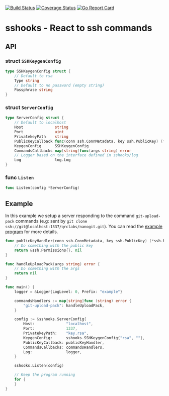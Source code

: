 [![Build Status](https://travis-ci.org/qrclabs/sshooks.svg?branch=master)](https://travis-ci.org/qrclabs/sshooks)
[![Coverage Status](https://coveralls.io/repos/github/qrclabs/sshooks/badge.svg?branch=master)](https://coveralls.io/github/qrclabs/sshooks?branch=master)
[![Go Report Card](https://goreportcard.com/badge/github.com/qrclabs/sshooks)](https://goreportcard.com/report/github.com/qrclabs/sshooks)

# sshooks - React to ssh commands

## API

### struct `SSHKeygenConfig`

```go
type SSHKeygenConfig struct {
	// Default to rsa
	Type string
	// Default to no password (empty string)
	Passphrase string
}
```

### struct `ServerConfig`

```go
type ServerConfig struct {
	// Default to localhost
	Host              string
	Port              uint
	PrivatekeyPath    string
	PublicKeyCallback func(conn ssh.ConnMetadata, key ssh.PublicKey) (*ssh.Permissions, error)
	KeygenConfig      SSHKeygenConfig
	CommandsCallbacks map[string]func(args string) error
    // Logger based on the interface defined in sshooks/log
 	Log               log.Log
}
```

### func `Listen`

```go
func Listen(config *ServerConfig)
```

## Example

In this example we setup a server responding to the command `git-upload-pack` commands (e.g: sent by `git clone ssh://git@localhost:1337/qrclabs/nanogit.git`). You can read the [example program](https://github.com/qrclabs/sshooks/blob/master/example/main.go) for more details.

```go
func publicKeyHandler(conn ssh.ConnMetadata, key ssh.PublicKey) (*ssh.Permissions, error) {
    // Do something with the public key
	return &ssh.Permissions{}, nil
}

func handleUploadPack(args string) error {
    // Do something with the args
	return nil
}

func main() {
	logger = &Logger{LogLevel: 0, Prefix: "example"}

	commandsHandlers := map[string]func (string) error {
		"git-upload-pack": handleUploadPack,
	}

	config := &sshooks.ServerConfig{
		Host:              "localhost",
		Port:              1337,
		PrivatekeyPath:    "key.rsa",
		KeygenConfig:      sshooks.SSHKeygenConfig{"rsa", ""},
		PublicKeyCallback: publicKeyHandler,
		CommandsCallbacks: commandsHandlers,
        Log:               logger,
	}

	sshooks.Listen(config)

	// Keep the program running
	for {
	}
}
```
